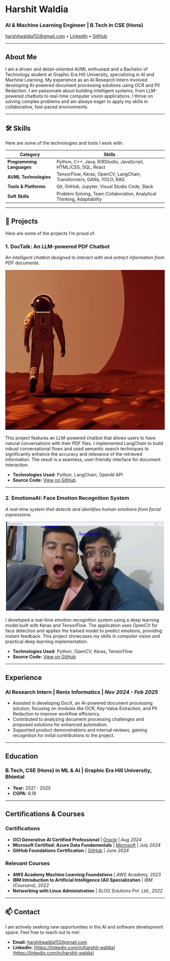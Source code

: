 # Harshit Waldia
### AI & Machine Learning Engineer | B.Tech in CSE (Hons)

[harshitwaldia112@gmail.com](mailto:harshitwaldia112@gmail.com) • [LinkedIn](https://linkedin.com/in/harshit-waldia) • [GitHub](https://github.com/harshitwaldia)

---

## About Me

I am a driven and detail-oriented AI/ML enthusiast and a Bachelor of Technology student at Graphic Era Hill University, specializing in AI and Machine Learning. My experience as an AI Research Intern involved developing AI-powered document processing solutions using OCR and PII Redaction. I am passionate about building intelligent systems, from LLM-powered chatbots to real-time computer vision applications. I thrive on solving complex problems and am always eager to apply my skills in collaborative, fast-paced environments.

---

## 🛠️ Skills

Here are some of the technologies and tools I work with:

| Category                 | Skills                                                                   |
|--------------------------|--------------------------------------------------------------------------|
| **Programming Languages**| Python, C++, Java, R/RStudio, JavaScript, HTML/CSS, SQL, React             |
| **AI/ML Technologies**   | TensorFlow, Keras, OpenCV, LangChain, Transformers, GANs, YOLO, RAG        |
| **Tools & Platforms**    | Git, GitHub, Jupyter, Visual Studio Code, Slack                          |
| **Soft Skills**          | Problem Solving, Team Collaboration, Analytical Thinking, Adaptability   |

---

## 🚀 Projects

Here are some of the projects I'm proud of.

### 1. DocTalk: An LLM-powered PDF Chatbot
*An intelligent chatbot designed to interact with and extract information from PDF documents.*

![DocTalk Project Screenshot](https://github.com/HarshitWaldia/SynthiVerse/raw/main/assets/sample_image.webp)

This project features an LLM-powered chatbot that allows users to have natural conversations with their PDF files. I implemented LangChain to build robust conversational flows and used semantic search techniques to significantly enhance the accuracy and relevance of the retrieved information. The result is a seamless, user-friendly interface for document interaction.

*   **Technologies Used:** Python, LangChain, OpenAI API
*   **Source Code:** [View on GitHub](https://github.com/harshitwaldia/your-repo-link) <!-- TODO: Replace with your actual repo link -->

---

### 2. EmotionaAI: Face Emotion Recognition System
*A real-time system that detects and identifies human emotions from facial expressions.*

![EmotionaAI Project Screenshot](https://github.com/HarshitWaldia/Face_Emotion_Recognition/raw/main/Result/output3.png)

I developed a real-time emotion recognition system using a deep learning model built with Keras and TensorFlow. The application uses OpenCV for face detection and applies the trained model to predict emotions, providing instant feedback. This project showcases my skills in computer vision and practical deep learning implementation.

*   **Technologies Used:** Python, OpenCV, Keras, TensorFlow
*   **Source Code:** [View on GitHub](https://github.com/harshitwaldia/your-repo-link) <!-- TODO: Replace with your actual repo link -->

---

## Experience

### **AI Research Intern** | Renix Informatics | _Nov 2024 - Feb 2025_
- Assisted in developing DocX, an AI-powered document processing solution, focusing on modules like OCR, Key-Value Extraction, and PII Redaction to improve workflow efficiency.
- Contributed to analyzing document processing challenges and proposed solutions for enhanced automation.
- Supported product demonstrations and internal reviews, gaining recognition for initial contributions to the project.

---

## Education

### **B.Tech, CSE (Hons) in ML & AI** | Graphic Era Hill University, Bhimtal
- **Year:** 2021 - 2025
- **CGPA:** 8.19

---

## Certifications & Courses

### Certifications
- **OCI Generative AI Certified Professional** | [Oracle](https://education.oracle.com/oracle-oci-generative-ai-certified-professional/pexam_1Z0-1127-24) | _Aug 2024_
- **Microsoft Certified: Azure Data Fundamentals** | [Microsoft](https://learn.microsoft.com/en-us/credentials/certifications/azure-data-fundamentals/) | _July 2024_
- **GitHub Foundations Certification** | [GitHub](https://learn.microsoft.com/en-us/credentials/certifications/github-foundations/) | _June 2024_ <!-- Note: Resume said 2025, updated to 2024. Please verify. -->

### Relevant Courses
- **AWS Academy Machine Learning Foundations** | _AWS Academy, 2023_
- **IBM Introduction to Artificial Intelligence (AI) Specialization** | _IBM (Coursera), 2022_
- **Networking with Linux Administration** | _SLOG Solutions Pvt. Ltd., 2022_

---

## 📫 Contact

I am actively seeking new opportunities in the AI and software development space. Feel free to reach out to me!

- **Email:** [harshitwaldia112@gmail.com](mailto:harshitwaldia112@gmail.com)
- **LinkedIn:** [https://linkedin.com/in/harshit-waldia](https://linkedin.com/in/harshit-waldia)
